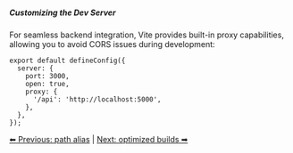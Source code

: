 ##### Customizing the Dev Server
For seamless backend integration, Vite provides built-in proxy capabilities, allowing you to avoid CORS issues during development:
```
export default defineConfig({
  server: {
    port: 3000,
    open: true,
    proxy: {
      '/api': 'http://localhost:5000',
    },
  },
});
```
[⬅ Previous: path alias](./02-path-alias.md) | [Next: optimized builds ➡](./04-optimized-builds.md)